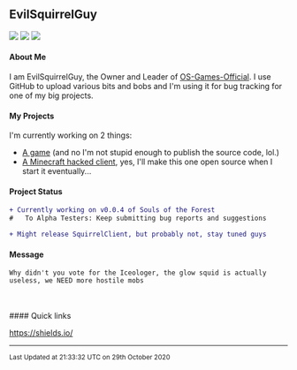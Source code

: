## EvilSquirrelGuy
<img src="https://komarev.com/ghpvc/?username=evilsquirrelguy&color=350255"> <img src="https://img.shields.io/github/last-commit/evilsquirrelguy/evilsquirrelguy.svg"> <img src="https://img.shields.io/badge/projects-2-orange">

#### About Me
I am EvilSquirrelGuy, the Owner and Leader of [OS-Games-Official](https://www.github.com/OS-Games-Official/). I use GitHub to upload various bits and bobs and I'm using it for bug tracking for one of my big projects.
 
#### My Projects
I'm currently working on 2 things:
- [A game](https://www.github.com/OS-Games-Official/SoulsOfTheForest) (and no I'm not stupid enough to publish the source code, lol.)
- [A Minecraft hacked client](https://www.github.com/EvilSquirrelGuy/SquirrelClient), yes, I'll make this one open source when I start it eventually...

#### Project Status
```diff
+ Currently working on v0.0.4 of Souls of the Forest
#   To Alpha Testers: Keep submitting bug reports and suggestions

+ Might release SquirrelClient, but probably not, stay tuned guys
```

#### Message
```
Why didn't you vote for the Iceologer, the glow squid is actually useless, we NEED more hostile mobs
```
<br>
<br>
#### Quick links

https://shields.io/

***
<sub>Last Updated at 21:33:32 UTC on 29th October 2020</sub>
